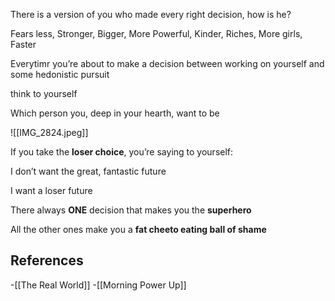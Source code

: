 There is a version of you who made every right decision, how is he?

Fears less, Stronger, Bigger, More Powerful, Kinder, Riches, More girls, Faster 


Everytimr you’re about to make a decision between working on yourself and some hedonistic pursuit

think to yourself

Which person you, deep in your hearth, want to be


![[IMG_2824.jpeg]]

If you take the **loser choice**, you’re saying to yourself:

I don’t want the great, fantastic future

I want a loser future

There always **ONE** decision that makes you the **superhero**

All the other ones make you a **fat cheeto eating ball of shame**

## References
<!-- Links to pages not referenced in the content -->
-[[The Real World]]
-[[Morning Power Up]]